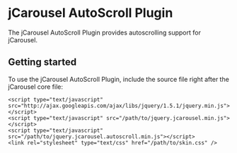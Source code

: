 jCarousel AutoScroll Plugin
=========================

The jCarousel AutoScroll Plugin provides autoscrolling support for jCarousel.

Getting started
---------------

To use the jCarousel AutoScroll Plugin, include the source file right after the jCarousel core file:

    <script type="text/javascript" src="http://ajax.googleapis.com/ajax/libs/jquery/1.5.1/jquery.min.js"></script>
    <script type="text/javascript" src="/path/to/jquery.jcarousel.min.js"></script>
    <script type="text/javascript" src="/path/to/jquery.jcarousel.autoscroll.min.js"></script>
    <link rel="stylesheet" type="text/css" href="/path/to/skin.css" />


